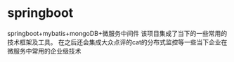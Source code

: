 # springboot
springboot+mybatis+mongoDB+微服务中间件
该项目集成了当下的一些常用的技术框架及工具。
在之后还会集成大众点评的cat的分布式监控等一些当下企业在微服务中常用的企业级技术


